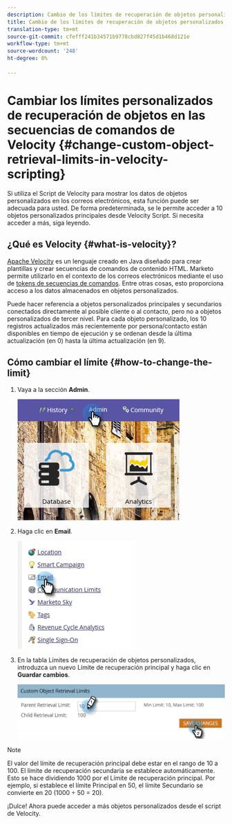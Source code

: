 ```yaml
---
description: Cambio de los límites de recuperación de objetos personalizados en las secuencias de comandos de Velocity - Marketo Docs - Documentación del producto
title: Cambio de los límites de recuperación de objetos personalizados en las secuencias de comandos de Velocity
translation-type: tm+mt
source-git-commit: cfefff241b34571b9778cbd827f45d1b468d121e
workflow-type: tm+mt
source-wordcount: '248'
ht-degree: 0%

---
```



# Cambiar los límites personalizados de recuperación de objetos en las secuencias de comandos de Velocity {#change-custom-object-retrieval-limits-in-velocity-scripting}

Si utiliza el Script de Velocity para mostrar los datos de objetos personalizados en los correos electrónicos, esta función puede ser adecuada para usted. De forma predeterminada, se le permite acceder a 10 objetos personalizados principales desde Velocity Script. Si necesita acceder a más, siga leyendo.

## ¿Qué es Velocity {#what-is-velocity}?

[Apache Velocity](https://velocity.apache.org/) es un lenguaje creado en Java diseñado para crear plantillas y crear secuencias de comandos de contenido HTML. Marketo permite utilizarlo en el contexto de los correos electrónicos mediante el uso de [tokens de secuencias de comandos](/help/marketo/product-docs/email-marketing/general/using-tokens/create-an-email-script-token.md). Entre otras cosas, esto proporciona acceso a los datos almacenados en objetos personalizados.

Puede hacer referencia a objetos personalizados principales y secundarios conectados directamente al posible cliente o al contacto, pero no a objetos personalizados de tercer nivel. Para cada objeto personalizado, los 10 registros actualizados más recientemente por persona/contacto están disponibles en tiempo de ejecución y se ordenan desde la última actualización (en 0) hasta la última actualización (en 9).

## Cómo cambiar el límite {#how-to-change-the-limit}

1. Vaya a la sección **Admin**.

   ![](assets/change-custom-object-retrieval-limits-in-velocity-scripting-1.png)

1. Haga clic en **Email**.

   ![](assets/change-custom-object-retrieval-limits-in-velocity-scripting-2.png)

1. En la tabla Límites de recuperación de objetos personalizados, introduzca un nuevo Límite de recuperación principal y haga clic en **Guardar cambios**.

   ![](assets/change-custom-object-retrieval-limits-in-velocity-scripting-3.png)

>[!NOTE]
>
>El valor del límite de recuperación principal debe estar en el rango de 10 a 100. El límite de recuperación secundaria se establece automáticamente. Esto se hace dividiendo 1000 por el Límite de recuperación principal. Por ejemplo, si establece el límite Principal en 50, el límite Secundario se convierte en 20 (1000 ÷ 50 = 20).

¡Dulce! Ahora puede acceder a más objetos personalizados desde el script de Velocity.

